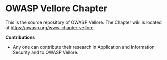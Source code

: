 # OWASP Vellore Chapter

This is the source repository of OWASP Vellore. The Chapter wiki is located at https://owasp.org/www-chapter-vellore

**Contributions**

- Any one can contribute their research in Application and Information Security and to OWASP Vellore.
